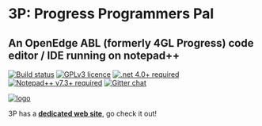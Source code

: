 # 3P: Progress Programmers Pal #

## An OpenEdge ABL (formerly 4GL Progress) code editor / IDE running on notepad++ ##

[![Build status](https://ci.appveyor.com/api/projects/status/xo6ysno53ht2spjv?svg=true)](https://ci.appveyor.com/project/jcaillon/3p)
[![GPLv3 licence](https://img.shields.io/badge/License-GPLv3-blue.svg)](https://github.com/jcaillon/3P/blob/master/COPYING.GPLv3.txt)
[![.net 4.0+ required](https://img.shields.io/badge/Requires%20.NET-4.0+-C7023D.svg)](https://www.microsoft.com/fr-FR/download/details.aspx?id=53344)
[![Notepad++ v7.3+ required](https://img.shields.io/badge/Requires%20Notepad++-v7.3+-C7023D.svg)](https://notepad-plus-plus.org/download/v7.3.3.html)
[![Gitter chat](https://badges.gitter.im/Join%20Chat.svg)](https://gitter.im/_3P/discuss?utm_source=badge&utm_medium=badge&utm_campaign=pr-badge&utm_content=badge)

[![logo](https://github.com/jcaillon/3P/blob/gh-pages/images/notepad_and_3P.png)](http://jcaillon.github.io/3P/)

3P has a **[dedicated web site](http://jcaillon.github.io/3P/)**, go check it out!
